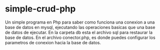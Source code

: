 # simple-crud-php
Un simple programa en Php para saber como funciona una conexion a una base de datos en mysql, ejecutando las operaciones basicas que una base de datos de ejecutar.
En la carpeta db esta el archivo sql para restaurar la base de datos.
En el archivo conector.php, es donde puedes configurar los parametros de conexion hacia la base de datos.
